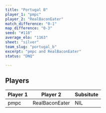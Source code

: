 ```yaml
---
title: "Portugal B"
player_1: "pmpc"
player_2: "RealBaconEater"
match_difference: "0-1"
map_difference: "0-3"
seed: "#118"
average_elo: "1163"
sheet: "silver"
team_slug: "portugal_b"
excerpt: "pmpc and RealBaconEater"
status: "DNQ"

---
```

## Players

| Player 1 | Player 2 | Subsitute |
| -- | -- | -- |
| pmpc | RealBaconEater | NIL |
